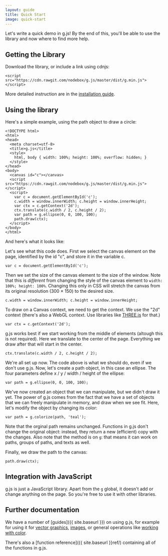 ```yaml
---
layout: guide
title: Quick Start
image: quick-start
---
```

Let's write a quick demo in g.js! By the end of this, you'll be able to use the library and now where to find more help.

## Getting the Library

Download the library, or include a link using cdnjs:

```
<script src="https://cdn.rawgit.com/nodebox/g.js/master/dist/g.min.js"></script>
```

More detailed instruction are in the [installation guide](installation.html).

## Using the library

Here's a simple example, using the path object to draw a circle:

```
<!DOCTYPE html>
<html>
<head>
  <meta charset=utf-8>
  <title>g.js</title>
  <style>
    html, body { width: 100%; height: 100%; overflow: hidden; }
  </style>
</head>
<body>
  <canvas id="c"></canvas>
  <script src="https://cdn.rawgit.com/nodebox/g.js/master/dist/g.min.js"></script>
  <script>
    var c = document.getElementById('c');
    c.width = window.innerWidth; c.height = window.innerHeight;
    var ctx = c.getContext('2d');
    ctx.translate(c.width / 2, c.height / 2);
    var path = g.ellipse(0, 0, 100, 100);
    path.draw(ctx);
  </script>
</body>
</html>
```

And here's what it looks like:

<canvas id="c1"></canvas>

<script src="https://cdn.rawgit.com/nodebox/g.js/master/dist/g.min.js"></script>
<script>
  var c = document.getElementById('c1');
  var ctx = c.getContext('2d');
  ctx.translate(c.width / 2, c.height / 2);
  var path = g.ellipse(0, 0, 100, 100);
  path = g.colorize(path, 'teal');
  path.draw(ctx);
</script>

Let's see what this code does. First we select the canvas element on the page, identified by the id "c", and store it in the variable c.

    var c = document.getElementById('c');

Then we set the size of the canvas element to the size of the window. Note that this is *different* from changing the style of the canvas element to `width: 100%; height: 100%`. Changing this only in CSS will stretch the canvas from its original resolution (300 &times; 150) to the desired size.

    c.width = window.innerWidth; c.height = window.innerHeight;

To draw on a Canvas context, we need to get the context. We use the "2d" context (there's also a WebGL context. Use libraries like [THREE.js](https://threejs.org/) for that.)

    var ctx = c.getContext('2d');

g.js works best if we start working from the middle of elements (altough this is not required). Here we translate to the center of the page. Everything we draw after that will start in the center.

    ctx.translate(c.width / 2, c.height / 2);

We're all set up now. The code above is what we should do, even if we don't use g.js. Now, let's create a path object, in this case an ellipse. The four parameters define x / y / width / height of the ellipse:

    var path = g.ellipse(0, 0, 100, 100);

We've now created an object that we can manipulate, but we didn't draw it yet. The power of g.js comes from the fact that we have a set of objects that we can freely manipulate in memory, and draw when we see fit. Here, let's modify the object by changing its color:

    var path = g.colorize(path, 'teal');

Note that the orginal path remains unchanged. Functions in g.js don't change the original object: instead, they return a new (efficient) copy with the changes. Also note that the method is on `g`: that means it can work on paths, groups of paths, and texts as well.

Finally, we draw the path to the canvas:

    path.draw(ctx);

## Integration with JavaScript

g.js is just a JavaScript library. Apart from the `g` global, it doesn't add or change anything on the page. So you're free to use it with other libraries.

## Further documentation

We have a number of [guides]({{ site.baseurl }}) on using g.js, for example for using it for [vector graphics](vector.html), [images](image.html), or general operations like [working with color](color.html).

There's also a [function reference]({{ site.baseurl }}ref/) containing all of the functions in g.js.

